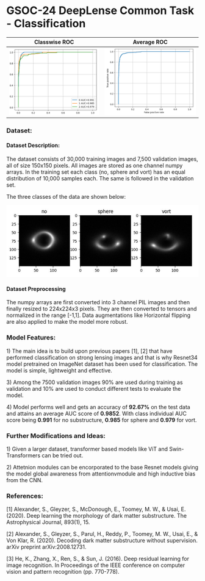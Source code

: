 # GSOC-24 DeepLense Common Task - Classification



Classwise ROC             |  Average ROC
:-------------------------:|:-------------------------:
![ROC plot showing individual ROC curves for all three classes](https://github.com/AarjavSatia/GSOC-24_DeepLense_Common_Task/blob/main/images/MultiROC_1.png?raw=true)  | ![ROC plot showing an average ROC curve for all three classes](https://github.com/AarjavSatia/GSOC-24_DeepLense_Common_Task/blob/main/images/MultiROC_2.png?raw=true)
### Dataset:
#### Dataset Description:
<p>The dataset consists of 30,000 training images and 7,500 validation images, all of size 150x150 pixels. All images are stored as one channel numpy arrays. In the training set each class (no, sphere and vort) has an equal distribution  of 10,000 samples each. The same is followed in the validation set.</p> 
<p>The three classes of the data are shown below:</p> 

<p align="center">
  <img src="https://github.com/AarjavSatia/GSOC-24_DeepLense_Common_Task/blob/main/images/classification_data_description.png?raw=true" alt="Three classes of the data."  /> 
</p>

#### Dataset Preprocessing
<p>The numpy arrays are first converted into 3 channel PIL images and then finally resized to 224x224x3 pixels. They are then converted to tensors and normalized in the range [-1,1]. Data augmentations like Horizontal flipping are also applied to make the model more robust.</p>  

### Model Features:

<p>1) The main idea is to build upon previous papers [1], [2] that have performed classification on strong lensing images and that is why Resnet34 model pretrained on ImageNet dataset has been used for classification. The model is simple, lightweight and effective.</p>
<p>3) Among the 7500 validation images 90% are used during training as validation and 10% are used to conduct different tests to evaluate the model.</p>
<p>4) Model performs well and gets an accuracy of <strong>92.67%</strong> on the test data and attains an average AUC score of <strong>0.9852</strong>.
With class individual AUC score being <strong>0.991</strong> for no substructure, <strong>0.985</strong> for sphere and <strong>0.979</strong> for vort. </p>



### Further Modifications and Ideas:
<p>1) Given a larger dataset, transformer based models like ViT and Swin-Transformers can be tried out.</p>
<p>2) Attetnion modules can be encorporated to the base Resnet models giving the model global awareness from attentionvmodule and high inductive bias from the CNN.</p>

### References:
<p>[1] Alexander, S., Gleyzer, S., McDonough, E., Toomey, M. W., & Usai, E. (2020). Deep learning the morphology of dark matter substructure. The Astrophysical Journal, 893(1), 15.</p> 
<p>[2] Alexander, S., Gleyzer, S., Parul, H., Reddy, P., Toomey, M. W., Usai, E., & Von Klar, R. (2020). Decoding dark matter substructure without supervision. arXiv preprint arXiv:2008.12731.</p>
<p>[3] He, K., Zhang, X., Ren, S., & Sun, J. (2016). Deep residual learning for image recognition. In Proceedings of the IEEE conference on computer vision and pattern recognition (pp. 770-778).</p>




